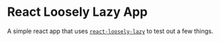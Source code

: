 # React Loosely Lazy App 

A simple react app that uses [`react-loosely-lazy`](https://github.com/atlassian-labs/react-loosely-lazy) to test out a few things.